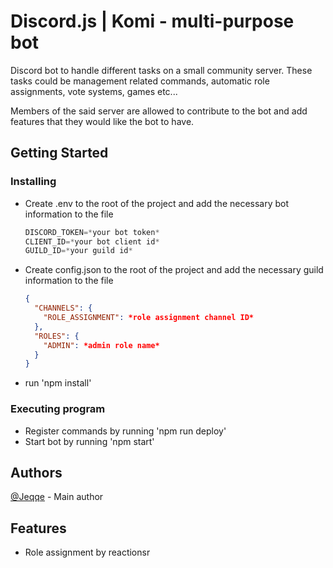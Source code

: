 # Discord.js | Komi - multi-purpose bot

Discord bot to handle different tasks on a small community server. These tasks could be management related commands, automatic role assignments, vote systems, games etc...

Members of the said server are allowed to contribute to the bot and add features that they would like the bot to have.

## Getting Started

### Installing

- Create .env to the root of the project and add the necessary bot information to the file
  ```js
  DISCORD_TOKEN=*your bot token*
  CLIENT_ID=*your bot client id*
  GUILD_ID=*your guild id*
  ```
- Create config.json to the root of the project and add the necessary guild information to the file
  ```json
  {
    "CHANNELS": {
      "ROLE_ASSIGNMENT": *role assignment channel ID*
    },
    "ROLES": {
      "ADMIN": *admin role name*
    }
  }
  ```
- run 'npm install'

### Executing program

- Register commands by running 'npm run deploy'
- Start bot by running 'npm start'

## Authors

[@Jeqqe](https://github.com/Jeqqe) - Main author

## Features

- Role assignment by reactionsr
